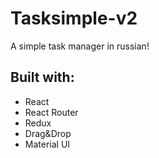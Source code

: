 # Tasksimple-v2
A simple task manager in russian! 
## Built with:
* React
* React Router
* Redux
* Drag&Drop
* Material UI
